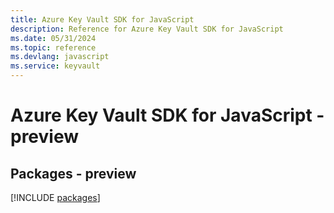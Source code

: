 ```yaml
---
title: Azure Key Vault SDK for JavaScript
description: Reference for Azure Key Vault SDK for JavaScript
ms.date: 05/31/2024
ms.topic: reference
ms.devlang: javascript
ms.service: keyvault
---
```

# Azure Key Vault SDK for JavaScript - preview
## Packages - preview
[!INCLUDE [packages](key-vault-index.md)]